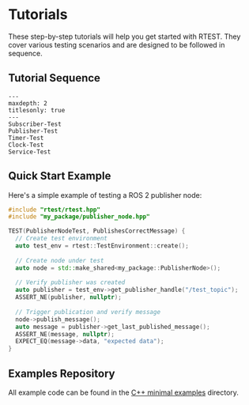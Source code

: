 # Tutorials

These step-by-step tutorials will help you get started with RTEST. They cover various testing scenarios and are designed to be followed in sequence.

## Tutorial Sequence

```{toctree}
---
maxdepth: 2
titlesonly: true
---
Subscriber-Test
Publisher-Test
Timer-Test
Clock-Test
Service-Test
```

## Quick Start Example

Here's a simple example of testing a ROS 2 publisher node:

```cpp
#include "rtest/rtest.hpp"
#include "my_package/publisher_node.hpp"

TEST(PublisherNodeTest, PublishesCorrectMessage) {
  // Create test environment
  auto test_env = rtest::TestEnvironment::create();
  
  // Create node under test
  auto node = std::make_shared<my_package::PublisherNode>();
  
  // Verify publisher was created
  auto publisher = test_env->get_publisher_handle("/test_topic");
  ASSERT_NE(publisher, nullptr);
  
  // Trigger publication and verify message
  node->publish_message();
  auto message = publisher->get_last_published_message();
  ASSERT_NE(message, nullptr);
  EXPECT_EQ(message->data, "expected data");
}
```

## Examples Repository

All example code can be found in the [C++ minimal examples](https://github.com/Beam-and-Spyrosoft/rtest/tree/main/examples/test) directory.
